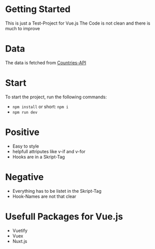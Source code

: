 # Getting Started

This is just a Test-Project for Vue.js
The Code is not clean and there is much to improve

# Data
The data is fetched from [Countries-API](https://restcountries.eu/rest/v2/all)

# Start
To start the project, run the following commands:
- ```npm install``` or short: ```npm i```
- ```npm run dev```

# Positive
- Easy to style 
- helpfull attriputes like v-if and v-for
- Hooks are in a Skript-Tag

# Negative
- Everything has to be listet in the Skript-Tag
- Hook-Names are not that clear

# Usefull Packages for Vue.js
- Vuetify
- Vuex
- Nuxt.js
